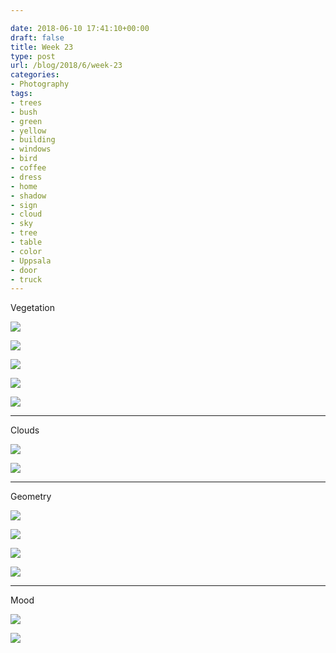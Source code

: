 ```yaml
---

date: 2018-06-10 17:41:10+00:00
draft: false
title: Week 23
type: post
url: /blog/2018/6/week-23
categories:
- Photography
tags:
- trees
- bush
- green
- yellow
- building
- windows
- bird
- coffee
- dress
- home
- shadow
- sign
- cloud
- sky
- tree
- table
- color
- Uppsala
- door
- truck
---
```


Vegetation



  
![](/images/2018-06-10-20186week-23/IMG_6589.jpg)

  

  
![](/images/2018-06-10-20186week-23/IMG_6594.jpg)

  

  
![](/images/2018-06-10-20186week-23/IMG_6604.jpg)

  

  
![](/images/2018-06-10-20186week-23/IMG_6605.jpg)

  

  
![](/images/2018-06-10-20186week-23/IMG_6646.jpg)

  



* * *

Clouds



  
![](/images/2018-06-10-20186week-23/IMG_6662.jpg)

  

  
![](/images/2018-06-10-20186week-23/IMG_6627.jpg)

  



* * *

Geometry



  
![](/images/2018-06-10-20186week-23/IMG_6591.jpg)

  

  
![](/images/2018-06-10-20186week-23/IMG_6593.jpg)

  

  
![](/images/2018-06-10-20186week-23/IMG_6624.jpg)

  

  
![](/images/2018-06-10-20186week-23/IMG_6632.jpg)

  



* * *

Mood



  
![](/images/2018-06-10-20186week-23/IMG_6602.jpg)

  

  
![](/images/2018-06-10-20186week-23/IMG_6629.jpg)

  


